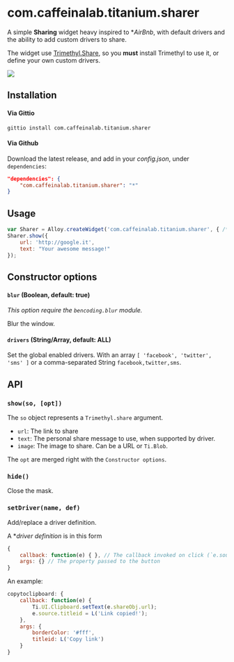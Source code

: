 # com.caffeinalab.titanium.sharer

A simple **Sharing** widget heavy inspired to **AirBnb*, with default
 drivers and the ability to add custom drivers to share.

The widget use [Trimethyl.Share](https://github.com/CaffeinaLab/Trimethyl), so you **must** install Trimethyl to use it, or define your own custom drivers.

![](http://f.cl.ly/items/3e0n3q2r0Y1o1g3r3K0C/IMG_1184.PNG)

## Installation

#### Via Gittio

```
gittio install com.caffeinalab.titanium.sharer
```

#### Via Github

Download the latest release, and add in your *config.json*, under `dependencies`:

```json
"dependencies": {
    "com.caffeinalab.titanium.sharer": "*"
}
```

## Usage


```javascript
var Sharer = Alloy.createWidget('com.caffeinalab.titanium.sharer', { /* opt */ });
Sharer.show({
	url: 'http://google.it',
	text: "Your awesome message!"
});
```

## Constructor options

#### `blur` (Boolean, default: true)

*This option require the `bencoding.blur` module.*

Blur the window.

#### `drivers` (String/Array, default: ALL)

Set the global enabled drivers. 
With an array `[ 'facebook', 'twitter', 'sms' ]` or a comma-separated String `facebook,twitter,sms`.

## API

### `show(so, [opt]) `

The `so` object represents a `Trimethyl.share` argument.

* `url`: The link to share
* `text`: The personal share message to use, when supported by driver.
* `image`: The image to share. Can be a URL or `Ti.Blob`.

The `opt` are merged right with the `Constructor options`.

### `hide()`

Close the mask.

### `setDriver(name, def)`

Add/replace a driver definition.

A **driver definition* is in this form

```javascript
{
	callback: function(e) { }, // The callback invoked on click (`e.source` represents the Button`
	args: {} // The property passed to the button
}
```

An example:

```javascript
copytoclipboard: {
	callback: function(e) {
		Ti.UI.Clipboard.setText(e.shareObj.url);
		e.source.titleid = L('Link copied!');
	},
	args: {
		borderColor: '#fff',
		titleid: L('Copy link')
	}
}
```